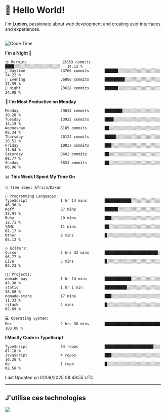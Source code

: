 # 👋 Hello World!

I'm **Lucien**, passionate about web development and creating user interfaces and experiences.

##

<!--START_SECTION:waka-->
![Code Time](http://img.shields.io/badge/Code%20Time-3%2C636%20hrs%2036%20mins-blue)

**I'm a Night 🦉** 

```text
🌞 Morning                13853 commits       ████░░░░░░░░░░░░░░░░░░░░░   14.12 % 
🌆 Daytime                23766 commits       ██████░░░░░░░░░░░░░░░░░░░   24.22 % 
🌃 Evening                36888 commits       █████████░░░░░░░░░░░░░░░░   37.59 % 
🌙 Night                  23628 commits       ██████░░░░░░░░░░░░░░░░░░░   24.08 % 
```
📅 **I'm Most Productive on Monday** 

```text
Monday                   29634 commits       ████████░░░░░░░░░░░░░░░░░   30.20 % 
Tuesday                  13922 commits       ████░░░░░░░░░░░░░░░░░░░░░   14.19 % 
Wednesday                8185 commits        ██░░░░░░░░░░░░░░░░░░░░░░░   08.34 % 
Thursday                 20124 commits       █████░░░░░░░░░░░░░░░░░░░░   20.51 % 
Friday                   10837 commits       ███░░░░░░░░░░░░░░░░░░░░░░   11.04 % 
Saturday                 8602 commits        ██░░░░░░░░░░░░░░░░░░░░░░░   08.77 % 
Sunday                   6831 commits        ██░░░░░░░░░░░░░░░░░░░░░░░   06.96 % 
```


📊 **This Week I Spent My Time On** 

```text
🕑︎ Time Zone: Africa/Dakar

💬 Programming Languages: 
TypeScript               1 hr 14 mins        ████████████░░░░░░░░░░░░░   46.90 % 
Roff                     37 mins             ██████░░░░░░░░░░░░░░░░░░░   23.91 % 
Ruby                     20 mins             ███░░░░░░░░░░░░░░░░░░░░░░   12.71 % 
YAML                     11 mins             ██░░░░░░░░░░░░░░░░░░░░░░░   07.17 % 
Other                    8 mins              █░░░░░░░░░░░░░░░░░░░░░░░░   05.12 % 

🔥 Editors: 
Cursor                   2 hrs 33 mins       ████████████████████████░   96.77 % 
Live                     5 mins              █░░░░░░░░░░░░░░░░░░░░░░░░   03.23 % 

🐱‍💻 Projects: 
nomade-pay               1 hr 14 mins        ████████████░░░░░░░░░░░░░   47.30 % 
static                   1 hr 1 min          ██████████░░░░░░░░░░░░░░░   38.68 % 
nomade-store             17 mins             ███░░░░░░░░░░░░░░░░░░░░░░   11.33 % 
rstack                   4 mins              █░░░░░░░░░░░░░░░░░░░░░░░░   02.69 % 

💻 Operating System: 
Mac                      2 hrs 38 mins       █████████████████████████   100.00 % 
```

**I Mostly Code in TypeScript** 

```text
TypeScript               34 repos            ██████████████████████░░░   87.18 % 
JavaScript               4 repos             ███░░░░░░░░░░░░░░░░░░░░░░   10.26 % 
Go                       1 repo              █░░░░░░░░░░░░░░░░░░░░░░░░   02.56 % 
```




 Last Updated on 01/09/2025 08:48:55 UTC
<!--END_SECTION:waka-->
---

## J'utilise ces technologies

<p align="left">
  <a href="https://skillicons.dev">
    <img src="https://skillicons.dev/icons?i=ts,js,go,ruby,css,scss,tailwind,react,vite,nextjs,docker,figma,ableton" />
  </a>
</p>

